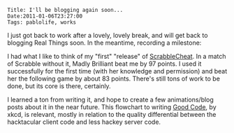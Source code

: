     Title: I'll be blogging again soon...
    Date:2011-01-06T23:27:00
    Tags: pablolife, works

I just got back to work after a lovely, lovely break, and will get back to
blogging Real Things soon.  In the meantime, recording a milestone:

I had what I like to think of my "first" "release" of [ScrabbleCheat][1]. In a
match of Scrabble without it, Madly Brilliant beat me by 97 points. I used it
successfully for the first time (with her knowledge and permission) and beat
her the following game by about 83 points. There's still tons of work to be
done, but its core is there, certainly.

I learned a ton from writing it, and hope to create a few animations/blog
posts about it in the near future. This flowchart to writing [Good Code][2],
by xkcd, is relevant, mostly in relation to the quality differential between
the hacktacular client code and less hackey server code.


   [1]: http://github.com/paul-meier/ScrabbleCheat
   [2]: http://xkcd.com/844/

